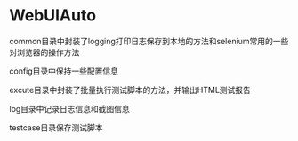 # WebUIAuto

common目录中封装了logging打印日志保存到本地的方法和selenium常用的一些对浏览器的操作方法

config目录中保持一些配置信息

excute目录中封装了批量执行测试脚本的方法，并输出HTML测试报告

log目录中记录日志信息和截图信息

testcase目录保存测试脚本
